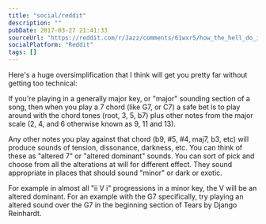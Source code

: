 ```yaml
---
title: "social/reddit"
description: ""
pubDate: 2017-03-27 21:41:33
sourceUrl: "https://reddit.com/r/Jazz/comments/61wxr5/how_the_hell_do_i_use_the_altered_scale_over/dfhzhrg/"
socialPlatform: "Reddit"
tags: []
---
```


Here's a huge oversimplification that I think will get you pretty far without getting too technical:

If you're playing in a generally major key, or "major" sounding section of a song, then when you play a 7 chord (like G7, or C7) a safe bet is to play around with the chord tones (root, 3, 5, b7) plus other notes from the major scale (2, 4, and 6 otherwise known as 9, 11 and 13).

Any other notes you play against that chord (b9, #5, #4, maj7, b3, etc) will produce sounds of tension, dissonance, darkness, etc. You can think of these as "altered 7" or "altered dominant" sounds. You can sort of pick and choose from all the alterations at will for different effect. They sound appropriate in places that should sound "minor" or dark or exotic.

For example in almost all "ii V i" progressions in a minor key, the V will be an altered dominant. For an example with the G7 specifically, try playing an altered sound over the G7 in the beginning section of Tears by Django Reinhardt.
